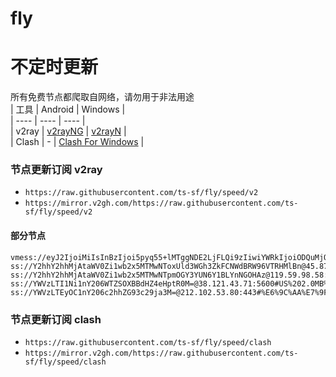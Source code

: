 # fly
# 不定时更新
所有免费节点都爬取自网络，请勿用于非法用途  
|  工具  | Android  | Windows  |  
|  ----  | ----   | ----  |  
| v2ray  | [v2rayNG](https://github.com/2dust/v2rayNG/releases) | [v2rayN](https://github.com/2dust/v2rayN/releases) |  
| Clash  | - | [Clash For Windows](https://github.com/2dust/clashN/releases) | 
  
### 节点更新订阅  v2ray
- `https://raw.githubusercontent.com/ts-sf/fly/speed/v2`  
- `https://mirror.v2gh.com/https://raw.githubusercontent.com/ts-sf/fly/speed/v2`  

#### 部分节点  
``` 
vmess://eyJ2IjoiMiIsInBzIjoi5pyq55+lMTggNDE2LjFLQi9zIiwiYWRkIjoiODQuMjQ3LjE0Ny4yNDMiLCJwb3J0IjoiNTE1NjYiLCJpZCI6ImFlNmFlOTc3LTE3ZjItNDNmZC1hMzM2LTIwYjNiM2E5ZTc5MSIsImFpZCI6IjAiLCJzY3kiOiJhdXRvIiwibmV0IjoidGNwIiwidHlwZSI6IiIsImhvc3QiOiIiLCJwYXRoIjoiIiwidGxzIjoiIiwic25pIjoiIiwidGVzdF9uYW1lIjoiMTgifQ==
ss://Y2hhY2hhMjAtaWV0Zi1wb2x5MTMwNToxUld3WGh3ZkFCNWdBRW96VTRHMlBn@45.87.175.164:8080#%E6%9C%AA%E7%9F%A522%2021.2MB%2Fs
ss://Y2hhY2hhMjAtaWV0Zi1wb2x5MTMwNTpmOGY3YUN6Y1BLYnNGOHAz@119.59.98.58:990#%E6%9C%AA%E7%9F%A523%20433.1KB%2Fs
ss://YWVzLTI1Ni1nY206WTZSOXBBdHZ4eHptR0M=@38.121.43.71:5600#US%202.0MB%2Fs
ss://YWVzLTEyOC1nY206c2hhZG93c29ja3M=@212.102.53.80:443#%E6%9C%AA%E7%9F%A527%2016.8MB%2Fs
```
### 节点更新订阅  clash
- `https://raw.githubusercontent.com/ts-sf/fly/speed/clash`  
- `https://mirror.v2gh.com/https://raw.githubusercontent.com/ts-sf/fly/speed/clash`  


